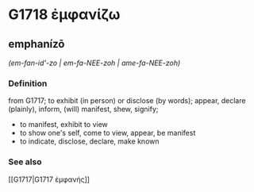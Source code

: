 # G1718 ἐμφανίζω

## emphanízō

_(em-fan-id'-zo | em-fa-NEE-zoh | ame-fa-NEE-zoh)_

### Definition

from G1717; to exhibit (in person) or disclose (by words); appear, declare (plainly), inform, (will) manifest, shew, signify; 

- to manifest, exhibit to view
- to show one's self, come to view, appear, be manifest
- to indicate, disclose, declare, make known

### See also

[[G1717|G1717 ἐμφανής]]

